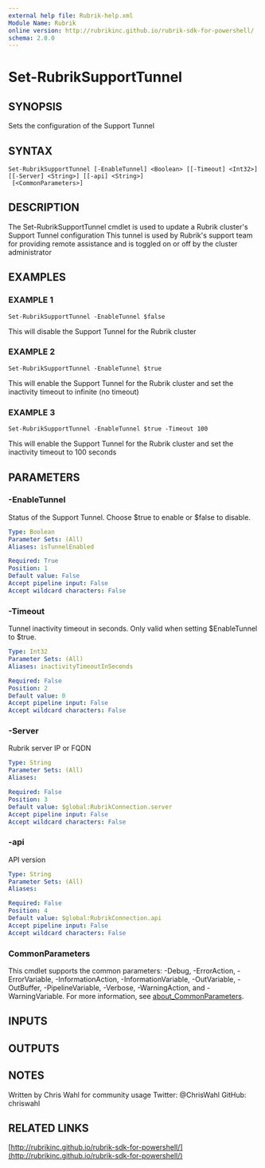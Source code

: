 ```yaml
---
external help file: Rubrik-help.xml
Module Name: Rubrik
online version: http://rubrikinc.github.io/rubrik-sdk-for-powershell/
schema: 2.0.0
---
```


# Set-RubrikSupportTunnel

## SYNOPSIS
Sets the configuration of the Support Tunnel

## SYNTAX

```
Set-RubrikSupportTunnel [-EnableTunnel] <Boolean> [[-Timeout] <Int32>] [[-Server] <String>] [[-api] <String>]
 [<CommonParameters>]
```

## DESCRIPTION
The Set-RubrikSupportTunnel cmdlet is used to update a Rubrik cluster's Support Tunnel configuration
This tunnel is used by Rubrik's support team for providing remote assistance and is toggled on or off by the cluster administrator

## EXAMPLES

### EXAMPLE 1
```
Set-RubrikSupportTunnel -EnableTunnel $false
```

This will disable the Support Tunnel for the Rubrik cluster

### EXAMPLE 2
```
Set-RubrikSupportTunnel -EnableTunnel $true
```

This will enable the Support Tunnel for the Rubrik cluster and set the inactivity timeout to infinite (no timeout)

### EXAMPLE 3
```
Set-RubrikSupportTunnel -EnableTunnel $true -Timeout 100
```

This will enable the Support Tunnel for the Rubrik cluster and set the inactivity timeout to 100 seconds

## PARAMETERS

### -EnableTunnel
Status of the Support Tunnel.
Choose $true to enable or $false to disable.

```yaml
Type: Boolean
Parameter Sets: (All)
Aliases: isTunnelEnabled

Required: True
Position: 1
Default value: False
Accept pipeline input: False
Accept wildcard characters: False
```

### -Timeout
Tunnel inactivity timeout in seconds.
Only valid when setting $EnableTunnel to $true.

```yaml
Type: Int32
Parameter Sets: (All)
Aliases: inactivityTimeoutInSeconds

Required: False
Position: 2
Default value: 0
Accept pipeline input: False
Accept wildcard characters: False
```

### -Server
Rubrik server IP or FQDN

```yaml
Type: String
Parameter Sets: (All)
Aliases:

Required: False
Position: 3
Default value: $global:RubrikConnection.server
Accept pipeline input: False
Accept wildcard characters: False
```

### -api
API version

```yaml
Type: String
Parameter Sets: (All)
Aliases:

Required: False
Position: 4
Default value: $global:RubrikConnection.api
Accept pipeline input: False
Accept wildcard characters: False
```

### CommonParameters
This cmdlet supports the common parameters: -Debug, -ErrorAction, -ErrorVariable, -InformationAction, -InformationVariable, -OutVariable, -OutBuffer, -PipelineVariable, -Verbose, -WarningAction, and -WarningVariable. For more information, see [about_CommonParameters](http://go.microsoft.com/fwlink/?LinkID=113216).

## INPUTS

## OUTPUTS

## NOTES
Written by Chris Wahl for community usage
Twitter: @ChrisWahl
GitHub: chriswahl

## RELATED LINKS

[http://rubrikinc.github.io/rubrik-sdk-for-powershell/](http://rubrikinc.github.io/rubrik-sdk-for-powershell/)

